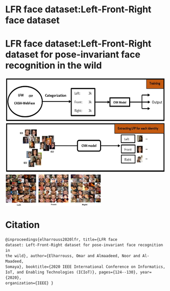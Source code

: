# LFR face dataset:Left-Front-Right face dataset


<h1>LFR face dataset:Left-Front-Right dataset for pose-invariant face recognition in the wild</h1>

<img src="https://github.com/elharroussomar/LF-face-dataset/blob/main/proposed1.jpg" width="500" height="300">

<img src="https://github.com/elharroussomar/LF-face-dataset/blob/main/LFR.jpg" alt="Italian Trulli" width="300" height="100">

<h1>Citation</h1>

<div class="snippet-clipboard-content position-relative" data-snippet-clipboard-copy-content="@inproceedings{elharrouss2020lfr,
  title={LFR face dataset: Left-Front-Right dataset for pose-invariant face recognition in the wild},
  author={Elharrouss, Omar and Almaadeed, Noor and Al-Maadeed, Somaya},
  booktitle={2020 IEEE International Conference on Informatics, IoT, and Enabling Technologies (ICIoT)},
  pages={124--130},
  year={2020},
  organization={IEEE}
}

"><pre><code>@inproceedings{elharrouss2020lfr,
  title={LFR face dataset: Left-Front-Right dataset for pose-invariant face recognition in the wild},
  author={Elharrouss, Omar and Almaadeed, Noor and Al-Maadeed, Somaya},
  booktitle={2020 IEEE International Conference on Informatics, IoT, and Enabling Technologies (ICIoT)},
  pages={124--130},
  year={2020},
  organization={IEEE}
}
</code></pre></div>

